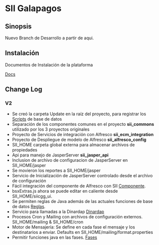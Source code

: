 # SII Galapagos
## Sinopsis

Nuevo Branch de Desarrollo a partir de aqui.

## Instalación

Documentos de Instalación de la plataforma

[Docs]: ./doc/README.md "Documentación"
[Docs][]

## Change Log

### V2
[Scripts]: ./Update/Scripts/Readme.md "Scripts"
[Componente]: ./doc/alfresco/Usage.md "Componentes para SII"
[Reglas]: ./doc/Reglas.md "Reglas Java"
[Dinardap]: ./sii_java_validator/README.md
[Fases]: ./doc/FasesJava.md

- Se creó la carpeta Update en la raíz del proyecto, para registrar los [Scripts][] de base de datos
- Separación de los componentes comunes en el proyecto **sii_commons** utilizado por los 3 proyectos originales
- Proyecto de Servicios de integración con Alfresco **sii_ecm_integration**
- Proyecto de Despliegue de modelo de Alfresco **sii_alfresco_config**
- SII_HOME carpeta global externa para almacenar archivos de propiedades
- Api para manejo de JasperServer **sii_jasper_api**
- Inclusion de archivo de configuracion de JasperServer en SII_HOME/jasper
- Se movieron los reportes a SII_HOME/jasper
- Servicio de Inicialización de JasperServer controlado desde el archivo de configuración
- Fácil integración del componente de Alfresco con SII [Componente][].
- bsxExtras.js ahora se puede editar en caliente desde SII_HOME/siicgg_ui.
- Se permiten reglas de Java además de las actuales funciones de base de datos [Reglas][].
- Servicio para llamadas a la Dinardap [Dinardap][]
- Procesos Cron y Mailing con archivos de configuración externos. SII_HOME/mailing & SII_HOME/cron
- Motor de Mensajería: Se define en cada fase el mensaje y los destinatarios a enviar. Defaults en SII_HOME/mailing/format.properties
- Permitir funciones java en las fases. [Fases][]